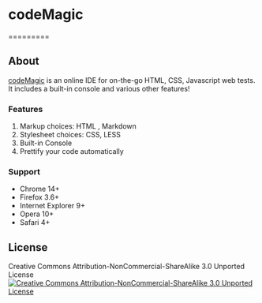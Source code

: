 # codeMagic

=========

## About

[codeMagic](http://codemagic.aklp.gr) is an online IDE for on-the-go HTML, CSS, Javascript web tests. It includes a built-in console and various other features!

### Features

1. Markup choices: HTML , Markdown
2. Stylesheet choices: CSS, LESS
3. Built-in Console
4. Prettify your code automatically

### Support

* Chrome 14+
* Firefox 3.6+
* Internet Explorer 9+
* Opera 10+
* Safari 4+

## License
Creative Commons Attribution-NonCommercial-ShareAlike 3.0 Unported License
[![Creative Commons Attribution-NonCommercial-ShareAlike 3.0 Unported License](http://i.creativecommons.org/l/by-nc-sa/3.0/88x31.png)](http://creativecommons.org/licenses/by-nc-sa/3.0/legalcode)